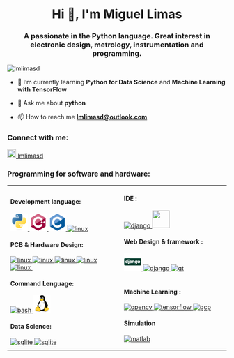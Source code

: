 <h1 align="center">Hi 👋, I'm Miguel Limas</h1>
<h3 align="center">A passionate in the Python language. Great interest in electronic design, metrology, instrumentation and programming.</h3>

<p align="left"> <img src="https://komarev.com/ghpvc/?username=lmlimasd&label=Profile%20views&color=0e75b6&style=flat" alt="lmlimasd" /> </p>

- 🌱 I’m currently learning **Python for Data Science** and **Machine Learning with TensorFlow**

- 💬 Ask me about **python**

- 📫 How to reach me **lmlimasd@outlook.com**

<h3 align="left">Connect with me:</h3>
<p align="left">
<a href="https://linkedin.com/in/lmlimasd" target="blank"> <img src="https://www.vectorlogo.zone/logos/linkedin/linkedin-icon.svg"  width="20" height="20"/> lmlimasd </a>
</p>

<h3 align="left">Programming for software and hardware:</h3>
<table>
<tr>
<td>

<h4 align="left">Development language:</h4>
<p align="left"> 
<!--python-->
<a href="https://www.python.org" target="_blank"> <img src="https://raw.githubusercontent.com/devicons/devicon/master/icons/python/python-original.svg" alt="python" width="40" height="40"/> </a> 
<!--cpp-->
<a href="https://www.w3schools.com/cpp/" target="_blank"> <img src="https://raw.githubusercontent.com/devicons/devicon/master/icons/cplusplus/cplusplus-original.svg" alt="cplusplus" width="40" height="40"/> </a>
<!--c-->
<a href="https://www.cprogramming.com/" target="_blank"> <img src="https://raw.githubusercontent.com/devicons/devicon/master/icons/c/c-original.svg" alt="c" width="40" height="40"/> </a>
<!-- Java -->
<a href="https://www.linux.org/" target="_blank"> <img src="https://www.vectorlogo.zone/logos/java/java-icon.svg" alt="linux" width="40" height="40"/> </a> 

<h4 align="left">PCB & Hardware Design:</h4>
 <!-- kicad -->
<a href="https://www.kicad.org/" target="_blank"> <img src="https://www.kicad.org/img/kicad_logo_small.png" alt="linux" width="70" height="40"/> </a> 
<!-- Texas instruments -->
<a href="https://www.ti.com/" target="_blank"> <img src="https://www.theiconadvantage.com/wp-content/uploads/2014/08/ti-logo.png" alt="linux" width="40" height="40"/> </a> 
<!-- Fpga -->
<a href="https://store.digilentinc.com/boards-and-components/system-boards/fpga-boards/" target="_blank"> <img src="https://forum.digilentinc.com/uploads/monthly_2016_01/favicon.png.4cf7ea0b5cc877b4d59dc7edbd686f26.png.f761e8d769ce4fe5bba2cdfd62cfc31e.png" alt="linux" width="30" height="30"/> </a>
<!-- Olinuxino -->
<a href="https://www.olimex.com/Products/OLinuXino/open-source-hardware" target="_blank"> <img src="https://www.olimex.com/_layout/images/logo.png" alt="linux" width="100" height="30"/>  </a> 
<!-- Verilog -->
<a href="https://standards.ieee.org/standard/1364-2005.html" target="_blank"> <img src="https://icons-for-free.com/iconfiles/png/512/vscode+icons+type+verilog-1324451513899651788.png" alt="linux" width="40" height="40"/> </a> <a>&nbsp&nbsp&nbsp&nbsp &nbsp&nbsp&nbsp&nbsp &nbsp&nbsp&nbsp&nbsp &nbsp&nbsp&nbsp&nbsp &nbsp&nbsp&nbsp&nbsp</a> 


<h4 align="left">Command Lenguage:</h4>
<!--bashShell-->
<a href="https://www.gnu.org/software/bash/" target="_blank"> <img src="https://www.vectorlogo.zone/logos/gnu_bash/gnu_bash-icon.svg" alt="bash" width="40" height="40"/> </a> 
<!--linux-->
<a href="https://www.linux.org/" target="_blank"> <img src="https://raw.githubusercontent.com/devicons/devicon/master/icons/linux/linux-original.svg" alt="linux" width="40" height="40"/> </a> 

<h4 align="left">Data Science:</h4>
 <!--Pandas-->
<a href="https://pandas.pydata.org/" target="_blank"> <img src="https://upload.wikimedia.org/wikipedia/commons/thumb/2/22/Pandas_mark.svg/1200px-Pandas_mark.svg.png" alt="sqlite" width="40" height="40"/> </a>   
 <!--sqlite-->
<a href="https://www.sqlite.org/" target="_blank"> <img src="https://www.vectorlogo.zone/logos/sqlite/sqlite-icon.svg" alt="sqlite" width="40" height="40"/> </a>   
  
</td>
<!--Column Two -->
  
<td>
<h4 align="left">IDE :</h4>
<!-- VSC -->
<a href="https://code.visualstudio.com/" target="_blank"> <img src="https://raw.githubusercontent.com/dhanishgajjar/vscode-icons/master/png/default_dark.png" alt="django" width="40" height="40"/> </a>
<!-- Jupyternotebook -->
<a href="https://jupyter.org/" target="_blank"> <img src="https://upload.wikimedia.org/wikipedia/commons/thumb/3/38/Jupyter_logo.svg/800px-Jupyter_logo.svg.png" width="40" height="40"/> </a>

<h4 align="left">Web Design & framework :</h4>
<!-- Django -->
<a href="https://www.djangoproject.com/" target="_blank"> <img src="https://raw.githubusercontent.com/devicons/devicon/master/icons/django/django-original.svg" alt="django" width="40" height="40"/> </a>
<!-- Latex -->
<a href="https://es.overleaf.com/" target="_blank"> <img src="https://raw.githubusercontent.com/detain/svg-logos/780f25886640cef088af994181646db2f6b1a3f8/svg/latex.svg" alt="django" width="40" height="40"/> </a>
<!--Qt-->
<a href="https://www.qt.io/" target="_blank"> <img src="https://upload.wikimedia.org/wikipedia/commons/0/0b/Qt_logo_2016.svg" alt="qt" width="40" height="40"/></a> 
  <a> &nbsp&nbsp&nbsp&nbsp &nbsp&nbsp&nbsp&nbsp &nbsp&nbsp&nbsp&nbsp &nbsp&nbsp&nbsp&nbsp &nbsp&nbsp&nbsp&nbsp  &nbsp&nbsp&nbsp&nbsp &nbsp&nbsp&nbsp&nbsp &nbsp&nbsp&nbsp&nbsp &nbsp&nbsp&nbsp&nbsp &nbsp&nbsp&nbsp&nbsp</a>


<h4 align="left">Machine Learning :</h4> 
<!--Open CV-->
<a href="https://opencv.org/" target="_blank"> <img src="https://www.vectorlogo.zone/logos/opencv/opencv-icon.svg" alt="opencv" width="40" height="40"/> </a> 
<!--Tensorflow-->
<a href="https://www.tensorflow.org" target="_blank"> <img src="https://www.vectorlogo.zone/logos/tensorflow/tensorflow-icon.svg" alt="tensorflow" width="40" height="40"/> </a> 
<!--google cloud-->
<a href="https://cloud.google.com" target="_blank"> <img src="https://www.vectorlogo.zone/logos/google_cloud/google_cloud-icon.svg" alt="gcp" width="40" height="40"/> </a>

<h4 align="left">Simulation </h4>

<a href="https://www.mathworks.com/" target="_blank"> <img src="https://raw.githubusercontent.com/simple-icons/simple-icons/master/icons/mathworks.svg" alt="matlab" width="40" height="40"/> </a> 
  
</td>
</tr>
</table>



